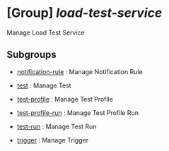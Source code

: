 # [Group] _load-test-service_

Manage Load Test Service

## Subgroups

- [notification-rule](/Commands/load-test-service/notification-rule/readme.md)
: Manage Notification Rule

- [test](/Commands/load-test-service/test/readme.md)
: Manage Test

- [test-profile](/Commands/load-test-service/test-profile/readme.md)
: Manage Test Profile

- [test-profile-run](/Commands/load-test-service/test-profile-run/readme.md)
: Manage Test Profile Run

- [test-run](/Commands/load-test-service/test-run/readme.md)
: Manage Test Run

- [trigger](/Commands/load-test-service/trigger/readme.md)
: Manage Trigger
